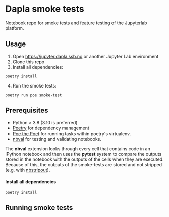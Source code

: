 # Dapla smoke tests

Notebook repo for smoke tests and feature testing of the Jupyterlab platform.

## Usage

1. Open <https://jupyter.dapla.ssb.no> or another Jupyter Lab environment
2. Clone this repo
3. Install all dependencies:

```shell
poetry install
```

4. Run the smoke tests:

```shell
poetry run poe smoke-test
```

## Prerequisites

* Python > 3.8 (3.10 is preferred)
* [Poetry](https://python-poetry.org) for dependency management
* [Poe the Poet](https://github.com/nat-n/poethepoet) for running tasks within poetry's virtualenv.
* [nbval](https://github.com/computationalmodelling/nbval) for testing and validating notebooks.

The **nbval** extension looks through every cell that contains code in an IPython notebook and then uses the **pytest** system to compare the outputs stored in the notebook with the outputs of the cells when they are executed. Because of this, the outputs of the smoke-tests are stored and not stripped (e.g. with [nbstripout](https://github.com/kynan/nbstripout)).


#### Install all dependencies

```shell
poetry install
```

## Running smoke tests

